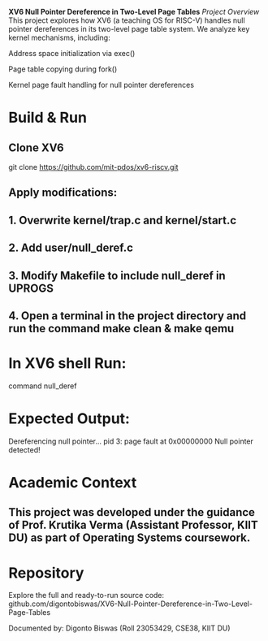 ****XV6 Null Pointer Dereference in Two-Level Page Tables****
*Project Overview*
This project explores how XV6 (a teaching OS for RISC-V) handles null pointer dereferences in its two-level page table system. We analyze key kernel mechanisms, including:

Address space initialization via exec()

Page table copying during fork()

Kernel page fault handling for null pointer dereferences


# Build & Run
## Clone XV6
git clone https://github.com/mit-pdos/xv6-riscv.git

## Apply modifications:
## 1. Overwrite kernel/trap.c and kernel/start.c
## 2. Add user/null_deref.c
## 3. Modify Makefile to include null_deref in UPROGS
## 4. Open a terminal in the project directory and run the command make clean &  make qemu

 


# In XV6 shell Run:
command null_deref
# Expected Output:
Dereferencing null pointer...
pid 3: page fault at 0x00000000
Null pointer detected!
# Academic Context
## **This project was developed under the guidance of Prof. Krutika Verma (Assistant Professor, KIIT DU) as part of Operating Systems coursework.**

# Repository
Explore the full and ready-to-run source code:
github.com/digontobiswas/XV6-Null-Pointer-Dereference-in-Two-Level-Page-Tables

Documented by: Digonto Biswas (Roll 23053429, CSE38, KIIT DU)
